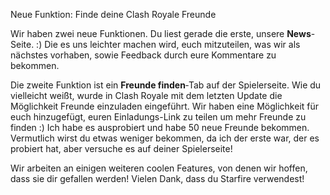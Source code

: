Neue Funktion: Finde deine Clash Royale Freunde

Wir haben zwei neue Funktionen. Du liest gerade die erste, unsere **News**-Seite. :) Die es uns leichter machen wird, euch mitzuteilen, was wir als nächstes vorhaben, sowie Feedback durch eure Kommentare zu bekommen.

Die zweite Funktion ist ein **Freunde finden**‐Tab auf der Spielerseite. Wie du vielleicht weißt, wurde in Clash Royale mit dem letzten Update die Möglichkeit Freunde einzuladen eingeführt. Wir haben eine Möglichkeit für euch hinzugefügt, euren Einladungs-Link zu teilen um mehr Freunde zu finden :) Ich habe es ausprobiert und habe 50 neue Freunde bekommen. Vermutlich wirst du etwas weniger bekommen, da ich der erste war, der es probiert hat, aber versuche es auf deiner Spielerseite!

Wir arbeiten an einigen weiteren coolen Features, von denen wir hoffen, dass sie dir gefallen werden! Vielen Dank, dass du Starfire verwendest!